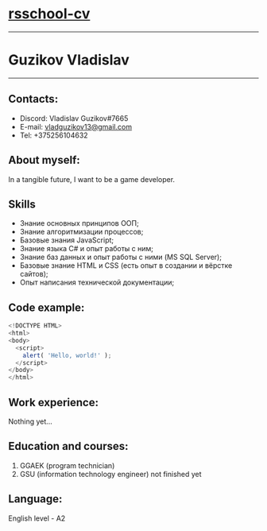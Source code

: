 # [rsschool-cv](https://www.github.com/HebiSunrise/rsschool-cv)
 ----
# Guzikov Vladislav
---
## Contacts:
* Discord: Vladislav Guzikov#7665
* E-mail: vladguzikov13@gmail.com
* Tel: +375256104632

## About myself:
In a tangible future, I want to be a game developer.

## Skills
* Знание основных принципов ООП;
* Знание алгоритмизации процессов;
* Базовые знания JavaScript;
* Знание языка C# и опыт работы с ним;
* Знание баз данных и опыт работы с ними (MS SQL Server);
* Базовые знание HTML и CSS (есть опыт в создании и вёрстке сайтов);
* Опыт написания технической документации;

## Code example:
``` JavaScript
<!DOCTYPE HTML>
<html>
<body>
  <script>
    alert( 'Hello, world!' );
  </script>
</body>
</html> 
```
## Work experience:
Nothing yet…

## Education and courses:
1. GGAEK (program technician)
2. GSU (information technology engineer) not finished yet
## Language:
English level - A2